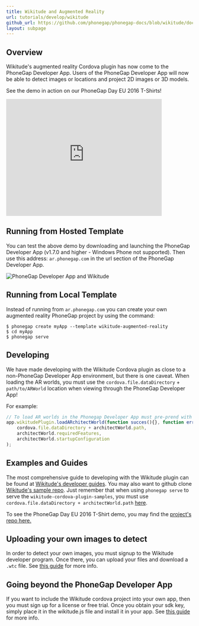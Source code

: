 ```yaml
---
title: Wikitude and Augmented Reality
url: tutorials/develop/wikitude
github_url: https://github.com/phonegap/phonegap-docs/blob/wikitude/docs/2-tutorials/2-develop/9-developing-with-wikitude.html.md
layout: subpage
---
```


## Overview

Wikitude's augmented reality Cordova plugin has now come to the PhoneGap Developer App. Users of the PhoneGap Developer App will now be able to detect images or locations and project 2D images or 3D models.

See the demo in action on our PhoneGap Day EU 2016 T-Shirts!

<div class="video-wrapper">
<iframe width="420" height="315" src="https://www.youtube.com/embed/Om8CiurYLWg" frameborder="0" allowfullscreen></iframe>
</div>

## Running from Hosted Template
You can test the above demo by downloading and launching the PhoneGap Developer App (v1.7.0 and higher - Windows Phone not supported). Then use this address: `ar.phonegap.com` in the url section of the PhoneGap Developer App.

  <img class="mobile-image" src="/images/dev-app-wikitude.jpg" alt="PhoneGap Developer App and Wikitude"/>

## Running from Local Template
Instead of running from `ar.phonegap.com` you can create your own augmented reality PhoneGap project by using the command:
```
$ phonegap create myApp --template wikitude-augmented-reality
$ cd myApp
$ phonegap serve
```

## Developing

We have made developing with the Wikitude Cordova plugin as close to a non-PhoneGap Developer App environment, but there is one caveat. When loading the AR worlds, you must use the `cordova.file.dataDirectory` + `path/to/ARWorld` location when viewing through the PhoneGap Developer App!

For example:

```js
// To load AR worlds in the Phonegap Developer App must pre-prend with cordova.file.dataDirectory
app.wikitudePlugin.loadARchitectWorld(function succes(){}, function error(){},
    cordova.file.dataDirectory + architectWorld.path,
    architectWorld.requiredFeatures,
    architectWorld.startupConfiguration
);
```
## Examples and Guides

The most comprehensive guide to developing with the Wikitude plugin can be found at [Wikitude's developer guides](http://www.wikitude.com/developer/documentation/phonegap). You may also want to github clone [Wikitude's sample repo](https://github.com/Wikitude/wikitude-cordova-plugin-samples/tree/feature/cordova_file_plugin_support). Just remember that when using `phonegap serve` to serve the `wikitude-cordova-plugin-samples`, you must use `cordova.file.dataDirectory + architectWorld.path` [here](https://github.com/Wikitude/wikitude-cordova-plugin-samples/blob/feature/cordova_file_plugin_support/SampleAppResources/js/index.js#L52).

To see the PhoneGap Day EU 2016 T-Shirt demo, you may find the [project's repo here.](https://github.com/timkim/phonegap-app-augmented-reality)

## Uploading your own images to detect

In order to detect your own images, you must signup to the Wikitude developer program. Once there, you can upload your files and download a `.wtc` file. See [this guide](http://www.wikitude.com/external/doc/documentation/latest/phonegap/clientrecognition.html#client-recognition) for more info.

## Going beyond the PhoneGap Developer App

If you want to include the Wikitude cordova project into your own app, then you must sign up for a license or free trial. Once you obtain your sdk key, simply place it in the wikitude.js file and install it in your app. See [this guide](http://www.wikitude.com/external/doc/documentation/latest/phonegap/triallicense.html#where-should-i-enter-the-license-key) for more info.
